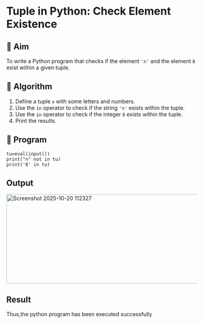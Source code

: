 # Tuple in Python: Check Element Existence

## 🎯 Aim
To write a Python program that checks if the element `'n'` and the element `8` exist within a given tuple.

## 🧠 Algorithm
1. Define a tuple `x` with some letters and numbers.
2. Use the `in` operator to check if the string `'n'` exists within the tuple.
3. Use the `in` operator to check if the integer `8` exists within the tuple.
4. Print the results.

## 🧾 Program

```
tu=eval(input())
print("n" not in tu) 
print('8' in tu)
```
## Output

<img width="883" height="235" alt="Screenshot 2025-10-20 112327" src="https://github.com/user-attachments/assets/e3b78487-831f-4c2a-bcda-7d9098545a1c" />



## Result
Thus,the python program has been executed successfully
